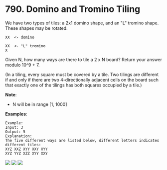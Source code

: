 # 790. Domino and Tromino Tiling
We have two types of tiles: a 2x1 domino shape, and an "L" tromino shape. These shapes may be rotated.

```
XX  <- domino

XX  <- "L" tromino
X
```

Given N, how many ways are there to tile a 2 x N board? Return your answer modulo 10^9 + 7.

(In a tiling, every square must be covered by a tile. Two tilings are different
if and only if there are two 4-directionally adjacent cells on the board such
that exactly one of the tilings has both squares occupied by a tile.)


**Note**:
- N  will be in range [1, 1000]

**Examples**:

```
Example:
Input: 3
Output: 5
Explanation: 
The five different ways are listed below, different letters indicates different tiles:
XYZ XXZ XYY XXY XYY
XYZ YYZ XZZ XYY XXY
```
![](https://github.com/waiyulam/Interview-Prep-Guide/blob/master/Practices/dp/dominoTiling/1.jpeg)
![](https://github.com/waiyulam/Interview-Prep-Guide/blob/master/Practices/dp/dominoTiling/2.jpeg)
![](https://github.com/waiyulam/Interview-Prep-Guide/blob/master/Practices/dp/dominoTiling/3.jpeg)


